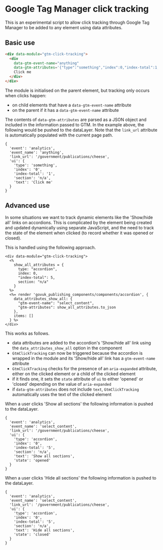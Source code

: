 # Google Tag Manager click tracking

This is an experimental script to allow click tracking through Google Tag Manager to be added to any element using data attributes.

## Basic use

```html
<div data-module="gtm-click-tracking">
  <div
    data-gtm-event-name="anything"
    data-gtm-attributes='{"type":"something","index":0,"index-total":1,"section":"n/a","text":"Click me"}'>
    Click me
  </div>
</div>
```

The module is initialised on the parent element, but tracking only occurs when clicks happen:

- on child elements that have a `data-gtm-event-name` attribute
- on the parent if it has a `data-gtm-event-name` attribute

The contents of `data-gtm-attributes` are parsed as a JSON object and included in the information passed to GTM. In the example above, the following would be pushed to the dataLayer. Note that the `link_url` attribute is automatically populated with the current page path.

```
{
  'event': 'analytics',
  'event_name': 'anything',
  'link_url': '/government/publications/cheese',
  'ui': {
    'type': 'something',
    'index': '0',
    'index-total': '1',
    'section': 'n/a',
    'text': 'Click me'
  }
}
```

## Advanced use

In some situations we want to track dynamic elements like the 'Show/hide all' links on accordions. This is complicated by the element being created and updated dynamically using separate JavaScript, and the need to track the state of the element when clicked (to record whether it was opened or closed).

This is handled using the following approach.

```erb
<div data-module="gtm-click-tracking">
  <%
    show_all_attributes = {
      type: "accordion",
      index: 0,
      "index-total": 5,
      section: "n/a"
    }
  %>
  <%= render 'govuk_publishing_components/components/accordion', {
    data_attributes_show_all: {
      "gtm-event-name": "select_content",
      "gtm-attributes": show_all_attributes.to_json
    },
    items: []
  } %>
</div>
```

This works as follows.

- data attributes are added to the accordion's 'Show/hide all' link using the `data_attributes_show_all` option in the component
- `GtmClickTracking` can now be triggered because the accordion is wrapped in the module and its 'Show/hide all' link has a `gtm-event-name` attribute
- `GtmClickTracking` checks for the presence of an `aria-expanded` attribute, either on the clicked element or a child of the clicked element
- if it finds one, it sets the `state` attribute of `ui` to either 'opened' or 'closed' depending on the value of `aria-expanded`
- if `data-gtm-attributes` does not include `text`, `GtmClickTracking` automatically uses the text of the clicked element

When a user clicks 'Show all sections' the following information is pushed to the dataLayer.

```
{
  'event': 'analytics',
  'event_name': 'select_content',
  'link_url': '/government/publications/cheese',
  'ui': {
    'type': 'accordion',
    'index': '0',
    'index-total': '5',
    'section': 'n/a',
    'text': 'Show all sections',
    'state': 'opened'
  }
}
```

When a user clicks 'Hide all sections' the following information is pushed to the dataLayer.

```
{
  'event': 'analytics',
  'event_name': 'select_content',
  'link_url': '/government/publications/cheese',
  'ui': {
    'type': 'accordion',
    'index': '0',
    'index-total': '5',
    'section': 'n/a',
    'text': 'Hide all sections',
    'state': 'closed'
  }
}
```
